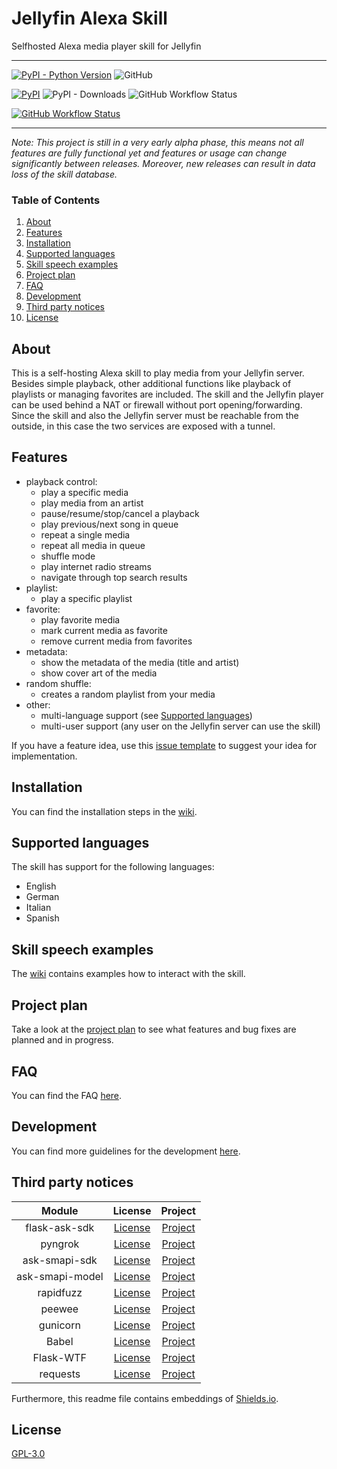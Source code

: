 # Jellyfin Alexa Skill

Selfhosted Alexa media player skill for Jellyfin

---

[![PyPI - Python Version](https://img.shields.io/pypi/pyversions/jellyfin_alexa_skill?style=for-the-badge)](https://pypi.org/project/jellyfin-alexa-skill/) ![GitHub](https://img.shields.io/github/license/infinityofspace/jellyfin_alexa_skill?style=for-the-badge)

[![PyPI](https://img.shields.io/pypi/v/jellyfin_alexa_skill?style=for-the-badge)](https://pypi.org/project/jellyfin-alexa-skill/) ![PyPI - Downloads](https://img.shields.io/pypi/dm/jellyfin_alexa_skill?style=for-the-badge) ![GitHub Workflow Status](https://img.shields.io/github/workflow/status/infinityofspace/jellyfin_alexa_skill/pypi%20release?style=for-the-badge)

[![GitHub Workflow Status](https://img.shields.io/github/workflow/status/infinityofspace/jellyfin_alexa_skill/docker%20release?label=Docker&style=for-the-badge)](https://github.com/infinityofspace/jellyfin_alexa_skill/pkgs/container/jellyfin_alexa_skill)

---

_Note: This project is still in a very early alpha phase, this means not all features are fully functional yet and
features or usage can change significantly between releases. Moreover, new releases can result in data loss of the skill
database._

### Table of Contents

1. [About](#about)
2. [Features](#features)
3. [Installation](#installation)
4. [Supported languages](#supported-languages)
5. [Skill speech examples](#skill-speech-examples)
6. [Project plan](#project-plan)
7. [FAQ](#faq)
8. [Development](#development)
9. [Third party notices](#third-party-notices)
10. [License](#license)

## About

This is a self-hosting Alexa skill to play media from your Jellyfin server. Besides simple playback, other additional
functions like playback of playlists or managing favorites are included. The skill and the Jellyfin player can be used
behind a NAT or firewall without port opening/forwarding. Since the skill and also the Jellyfin server must be reachable
from the outside, in this case the two services are exposed with a tunnel.

## Features

- playback control:
    - play a specific media
    - play media from an artist
    - pause/resume/stop/cancel a playback
    - play previous/next song in queue
    - repeat a single media
    - repeat all media in queue
    - shuffle mode
    - play internet radio streams
    - navigate through top search results
- playlist:
    - play a specific playlist
- favorite:
    - play favorite media
    - mark current media as favorite
    - remove current media from favorites
- metadata:
    - show the metadata of the media (title and artist)
    - show cover art of the media
- random shuffle:
    - creates a random playlist from your media
- other:
    - multi-language support (see [Supported languages](#supported-languages))
    - multi-user support (any user on the Jellyfin server can use the skill)

If you have a feature idea, use
this [issue template](https://github.com/infinityofspace/jellyfin_alexa_skill/issues/new?labels=feature&template=feature_request.md)
to suggest your idea for implementation.

## Installation

You can find the installation steps in the [wiki](https://github.com/infinityofspace/jellyfin_alexa_skill/wiki/Installation).

## Supported languages

The skill has support for the following languages:

- English
- German
- Italian
- Spanish

## Skill speech examples

The [wiki](https://github.com/infinityofspace/jellyfin_alexa_skill/wiki/Interaction-examples) contains examples how to
interact with the skill.

## Project plan

Take a look at the [project plan](https://github.com/infinityofspace/jellyfin_alexa_skill/projects) to see what features
and bug fixes are planned and in progress.

## FAQ

You can find the FAQ [here](https://github.com/infinityofspace/jellyfin_alexa_skill/wiki/FAQ).

## Development

You can find more guidelines for the
development [here](https://github.com/infinityofspace/jellyfin_alexa_skill/wiki/Development).

## Third party notices

| Module | License | Project |
|:------:|:------:|:------:|
| flask-ask-sdk | [License](https://raw.githubusercontent.com/alexa/alexa-skills-kit-sdk-for-python/master/LICENSE) | [Project](https://github.com/alexa/alexa-skills-kit-sdk-for-python) |
| pyngrok | [License](https://raw.githubusercontent.com/alexdlaird/pyngrok/main/LICENSE) | [Project](https://github.com/alexdlaird/pyngrok) |
| ask-smapi-sdk | [License](https://raw.githubusercontent.com/alexa/alexa-skills-kit-sdk-for-python/master/LICENSE) | [Project](https://github.com/alexa/alexa-skills-kit-sdk-for-python) |
| ask-smapi-model | [License](https://raw.githubusercontent.com/alexa/alexa-apis-for-python/master/LICENSE) | [Project](https://github.com/alexa/alexa-apis-for-python) |
| rapidfuzz | [License](https://raw.githubusercontent.com/maxbachmann/RapidFuzz/main/LICENSE) | [Project](https://github.com/maxbachmann/RapidFuzz) |
| peewee | [License](https://raw.githubusercontent.com/coleifer/peewee/master/LICENSE) | [Project](https://github.com/coleifer/peewee) |
| gunicorn | [License](https://raw.githubusercontent.com/benoitc/gunicorn/master/LICENSE) | [Project](https://github.com/benoitc/gunicorn) |
| Babel | [License](https://raw.githubusercontent.com/python-babel/babel/master/LICENSE) | [Project](https://github.com/python-babel/babel) |
| Flask-WTF | [License](https://raw.githubusercontent.com/wtforms/wtforms/master/LICENSE.rst) | [Project](https://github.com/wtforms/wtforms) |
| requests | [License](https://raw.githubusercontent.com/psf/requests/main/LICENSE) | [Project](https://github.com/psf/requests) |

Furthermore, this readme file contains embeddings of [Shields.io](https://github.com/badges/shields).

## License

[GPL-3.0](https://github.com/infinityofspace/jellyfin_alexa_skill/blob/main/LICENSE)
